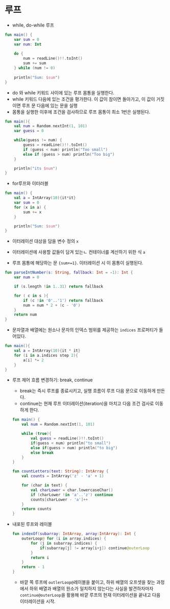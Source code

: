 # 루프

- while, do-while 루프

```kotlin
fun main() {
    var sum = 0
    var num: Int
    
    do {
        num = readLine()!!.toInt()
        sum += sum
    } while (num != 0)
    
    println("Sum: $sum")
}
```

- do 와 while 키워드 사이에 있는 루프 몸통을 실행한다.
- while 키워드 다음에 있는 조건을 평가한다. 이 값이 참이면 돌아가고, 이 값이 거짓이면 루프 문 다음에 있는 문을 실행
- 몸통을 실행한 이후에 조건을 검사하므로 루프 몸통이 최소 1번은 실행된다.



```kotlin
fun main(){
    val num = Random.nextInt(1, 101)
    var guess = 0

    while(guess != num) {
        guess = readLine()!!.toInt()
        if (guess < num) println("Too small")
        else if (guess > num) println("Too big")
    }

    println("its $num")
}	
```



- for루프와 이터러블

```kotlin
fun main() {
    val a = IntArray(10){it*it}
    var sum = 0
    for (x in a) {
        sum += x
    }

    println("Sum: $sum")
}
```

- 이터레이션 대상을 담을 변수 정의 `x`

- 이터레이션에 사용할 값들이 담겨 있는ㄴ 컨테이너를 계산하기 위한 식 `a`
- 루프 몸통에 해당하는 문 `{sum+=1}`. 이터레이션 시 이 몸통이 실행된다.

```kotlin
fun parseIntNumber(s: String, fallback: Int = -1): Int {
    var num = 0

    if (s.length !in 1..31) return fallback

    for ( c in s ){
        if (c !in '0'..'1') return fallback
        num = num * 2 + (c - '0')
    }
    return num
}
```

- 문자열과 배열에는 원소나 문자의 인덱스 범위를 제공하는 `indices` 프로퍼티가 들어있다.

```kotlin
fun main(){
    val a = IntArray(10){it * it}
    for (i in a.indices step 2){
        a[i] *= 2
    }
}
```



- 루프 제어 흐름 변경하기: break, continue

  - break는 즉시 루프를 종료시키고, 실행 흐름이 루프 다음 문으로 이동하게 만든다.
  - continue는 현재 루프 이터레이션(iteration)을 마치고 다음 조건 검사로 이동하게 한다.

  ```kotlin
  fun main() {
      val num = Random.nextInt(1, 101)
  
      while (true){
          val guess = readLine()!!.toInt()
          if(guess < num) println("to small")
          else if(guess > num) println("to big")
          else break
      }
  }
  ```

  ```kotlin
  fun countLetters(text: String): IntArray {
      val counts = IntArray('z' - 'a' + 1)
  
      for (char in text) {
          val charLower = char.lowercaseChar()
          if (charLower !in 'a'..'z') continue
          counts[charLower - 'a']++
      }
      return counts
  }
  ```

  

- 내포된 루프와 레이블

  ```kotlin
  fun indexOf(subarray: IntArray, array:IntArray): Int {
      outerLoop@ for (i in array.indices) {
          for (j in subarray.indices) {
              if(subarray[j] != array[i+j]) continue@outerLoop
          }
          return i 
      }
      return - 1
  }
  ```

  - 바깥 쪽 루프에 `outlerLoop@`레이블을 붙이고, 하위 배열의 오프셋을 찾는 과정에서 하위 배열과 배열의 원소가 일치하지 않는다는 사실을 발견하자마자 `continue@outerLoop`을 활용해 바깥 루프의 현재 이터레이션을 끝내고 다음 이터레이션을 시작.